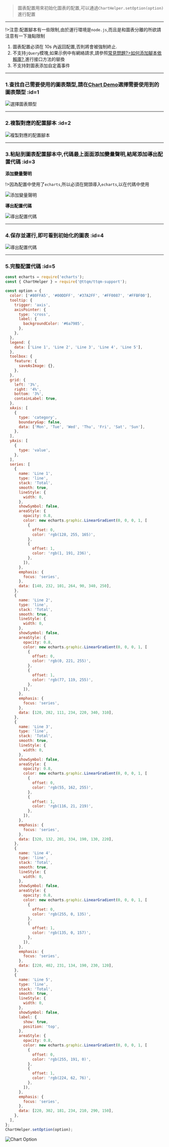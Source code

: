 > 圖表配置用來初始化圖表的配置,可以通過`ChartHelper.setOption(option)`進行配置

---

!>注意:配置腳本有一些限制,由於運行環境是`node.js`,而且是和圖表分離的所欲請注意有一下幾點限制

1. 圖表配置必須在 10s 內返回配置,否則將會被強制終止.
2. 不支持`jQuery`模塊,如果示例中有網絡請求,請參照[常見問題?>如何添加腳本依賴庫?](zh-cn/question/built-in-module?id=_1),進行接口方法的替換
3. 不支持對圖表添加自定義事件

---

### 1.查找自己需要使用的圖表類型,請在[Chart Demo](https://echarts.apache.org/examples/zh/index.html#chart-type-line)選擇需要使用到的圖表類型 :id=1

![選擇圖表類型](_media/option/1.jpg ':size=700')

---

### 2.複製對應的配置腳本 :id=2

![複製對應的配置腳本](_media/option/2.jpg ':size=700')

---

### 3.粘貼到圖表配置腳本中,代碼最上面面添加變量聲明,結尾添加導出配置代碼 :id=3

**添加變量聲明**

!>因為配置中使用了`echarts`,所以必須在開頭導入`echarts`,以在代碼中使用

![添加變量聲明](_media/option/3.jpg ':size=700')

**導出配置代碼**

![導出配置代碼](_media/option/4.jpg ':size=700')

---

### 4.保存並運行,即可看到初始化的圖表 :id=4

![導出配置代碼](_media/option/5.jpg ':size=700')

---

### 5.完整配置代碼 :id=5

<!-- tabs:start -->

<!-- tab:初始化配置 -->

```javascript
const echarts = require('echarts');
const { ChartHelper } = require('@ttqm/ttqm-support');

const option = {
  color: ['#80FFA5', '#00DDFF', '#37A2FF', '#FF0087', '#FFBF00'],
  tooltip: {
    trigger: 'axis',
    axisPointer: {
      type: 'cross',
      label: {
        backgroundColor: '#6a7985',
      },
    },
  },
  legend: {
    data: ['Line 1', 'Line 2', 'Line 3', 'Line 4', 'Line 5'],
  },
  toolbox: {
    feature: {
      saveAsImage: {},
    },
  },
  grid: {
    left: '3%',
    right: '4%',
    bottom: '3%',
    containLabel: true,
  },
  xAxis: [
    {
      type: 'category',
      boundaryGap: false,
      data: ['Mon', 'Tue', 'Wed', 'Thu', 'Fri', 'Sat', 'Sun'],
    },
  ],
  yAxis: [
    {
      type: 'value',
    },
  ],
  series: [
    {
      name: 'Line 1',
      type: 'line',
      stack: 'Total',
      smooth: true,
      lineStyle: {
        width: 0,
      },
      showSymbol: false,
      areaStyle: {
        opacity: 0.8,
        color: new echarts.graphic.LinearGradient(0, 0, 0, 1, [
          {
            offset: 0,
            color: 'rgb(128, 255, 165)',
          },
          {
            offset: 1,
            color: 'rgb(1, 191, 236)',
          },
        ]),
      },
      emphasis: {
        focus: 'series',
      },
      data: [140, 232, 101, 264, 90, 340, 250],
    },
    {
      name: 'Line 2',
      type: 'line',
      stack: 'Total',
      smooth: true,
      lineStyle: {
        width: 0,
      },
      showSymbol: false,
      areaStyle: {
        opacity: 0.8,
        color: new echarts.graphic.LinearGradient(0, 0, 0, 1, [
          {
            offset: 0,
            color: 'rgb(0, 221, 255)',
          },
          {
            offset: 1,
            color: 'rgb(77, 119, 255)',
          },
        ]),
      },
      emphasis: {
        focus: 'series',
      },
      data: [120, 282, 111, 234, 220, 340, 310],
    },
    {
      name: 'Line 3',
      type: 'line',
      stack: 'Total',
      smooth: true,
      lineStyle: {
        width: 0,
      },
      showSymbol: false,
      areaStyle: {
        opacity: 0.8,
        color: new echarts.graphic.LinearGradient(0, 0, 0, 1, [
          {
            offset: 0,
            color: 'rgb(55, 162, 255)',
          },
          {
            offset: 1,
            color: 'rgb(116, 21, 219)',
          },
        ]),
      },
      emphasis: {
        focus: 'series',
      },
      data: [320, 132, 201, 334, 190, 130, 220],
    },
    {
      name: 'Line 4',
      type: 'line',
      stack: 'Total',
      smooth: true,
      lineStyle: {
        width: 0,
      },
      showSymbol: false,
      areaStyle: {
        opacity: 0.8,
        color: new echarts.graphic.LinearGradient(0, 0, 0, 1, [
          {
            offset: 0,
            color: 'rgb(255, 0, 135)',
          },
          {
            offset: 1,
            color: 'rgb(135, 0, 157)',
          },
        ]),
      },
      emphasis: {
        focus: 'series',
      },
      data: [220, 402, 231, 134, 190, 230, 120],
    },
    {
      name: 'Line 5',
      type: 'line',
      stack: 'Total',
      smooth: true,
      lineStyle: {
        width: 0,
      },
      showSymbol: false,
      label: {
        show: true,
        position: 'top',
      },
      areaStyle: {
        opacity: 0.8,
        color: new echarts.graphic.LinearGradient(0, 0, 0, 1, [
          {
            offset: 0,
            color: 'rgb(255, 191, 0)',
          },
          {
            offset: 1,
            color: 'rgb(224, 62, 76)',
          },
        ]),
      },
      emphasis: {
        focus: 'series',
      },
      data: [220, 302, 181, 234, 210, 290, 150],
    },
  ],
};
ChartHelper.setOption(option);
```

<!-- tab:初始化圖表 -->

![Chart Option](_media/option/6.jpg ':size=600')

<!-- tabs: end -->